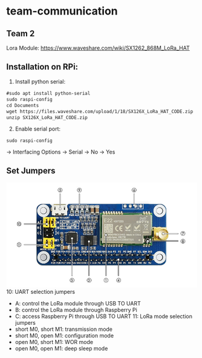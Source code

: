 # team-communication
## Team 2

Lora Module: https://www.waveshare.com/wiki/SX1262_868M_LoRa_HAT

## Installation on RPi:

1) Install python serial:
```
#sudo apt install python-serial
sudo raspi-config
cd Documents
wget https://files.waveshare.com/upload/1/18/SX126X_LoRa_HAT_CODE.zip
unzip SX126X_LoRa_HAT_CODE.zip
```
2) Enable serial port:
```
sudo raspi-config
```
-> Interfacing Options -> Serial -> No -> Yes

## Set Jumpers
![SX1268_LoRa_HAT](SX1268_LoRa_HAT.png)
10: UART selection jumpers
- A: control the LoRa module through USB TO UART
- B: control the LoRa module through Raspberry Pi
- C: access Raspberry Pi through USB TO UART
11: LoRa mode selection jumpers
- short M0, short M1: transmission mode
- short M0, open M1: configuration mode
- open M0, short M1: WOR mode
- open M0, open M1: deep sleep mode